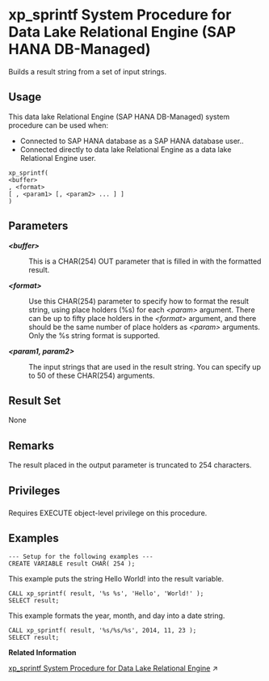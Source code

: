 <!-- loiobcaf180e679e43d78733830fb7e4c2fa -->

# xp\_sprintf System Procedure for Data Lake Relational Engine \(SAP HANA DB-Managed\)

Builds a result string from a set of input strings.



<a name="loiobcaf180e679e43d78733830fb7e4c2fa__section_djx_z1b_1yb"/>

## Usage

This data lake Relational Engine \(SAP HANA DB-Managed\) system procedure can be used when:

-   Connected to SAP HANA database as a SAP HANA database user..
-   Connected directly to data lake Relational Engine as a data lake Relational Engine user.



```
xp_sprintf(
<buffer>
, <format>
[ , <param1> [, <param2> ... ] ]
)
```



<a name="loiobcaf180e679e43d78733830fb7e4c2fa__section_qwl_x42_srb"/>

## Parameters


<dl>
<dt><b>

*<buffer\>* 

</b></dt>
<dd>

This is a CHAR\(254\) OUT parameter that is filled in with the formatted result.



</dd><dt><b>

*<format\>* 

</b></dt>
<dd>

Use this CHAR\(254\) parameter to specify how to format the result string, using place holders \(%s\) for each *<param\>* argument. There can be up to fifty place holders in the *<format\>* argument, and there should be the same number of place holders as *<param\>* arguments. Only the %s string format is supported.



</dd><dt><b>

*<param1, param2\>* 

</b></dt>
<dd>

The input strings that are used in the result string. You can specify up to 50 of these CHAR\(254\) arguments.



</dd>
</dl>



<a name="loiobcaf180e679e43d78733830fb7e4c2fa__section_jyg_xqg_sbc"/>

## Result Set

None



<a name="loiobcaf180e679e43d78733830fb7e4c2fa__section_wxy_x42_srb"/>

## Remarks

The result placed in the output parameter is truncated to 254 characters.



<a name="loiobcaf180e679e43d78733830fb7e4c2fa__section_zcq_cbb_1yb"/>

## Privileges



### 

Requires EXECUTE object-level privilege on this procedure.



## Examples

```
--- Setup for the following examples ---
CREATE VARIABLE result CHAR( 254 );
```

This example puts the string Hello World! into the result variable.

```
CALL xp_sprintf( result, '%s %s', 'Hello', 'World!' );
SELECT result;
```

This example formats the year, month, and day into a date string.

```
CALL xp_sprintf( result, '%s/%s/%s', 2014, 11, 23 );
SELECT result;
```

**Related Information**  


[xp_sprintf System Procedure for Data Lake Relational Engine](https://help.sap.com/viewer/19b3964099384f178ad08f2d348232a9/2024_3_QRC/en-US/8180c9106ce21014894dc48bcbd02bb5.html "Builds a result string from a set of input strings.") :arrow_upper_right:


